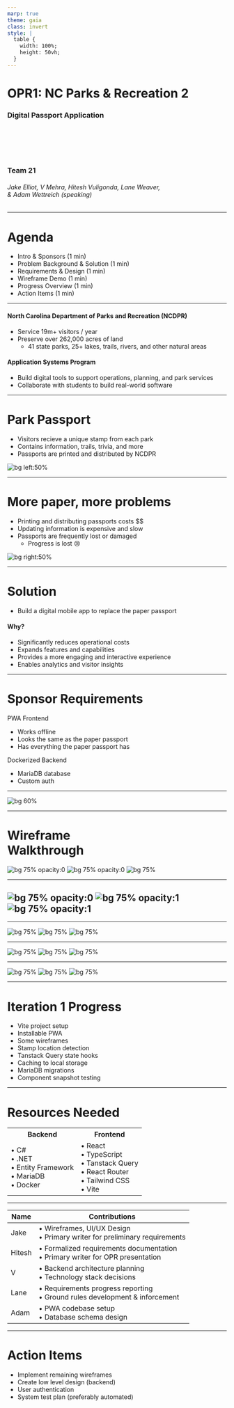 ```yaml
---
marp: true
theme: gaia
class: invert
style: |
  table {
    width: 100%;
    height: 50vh;
  }
---
```


# OPR1: NC Parks & Recreation 2

### Digital Passport Application

<br /><br /><br /><br />

### Team 21

###### Jake Elliot, V Mehra, Hitesh Vuligonda, Lane Weaver, <br /> & Adam Wettreich (speaking)

---

# Agenda

- Intro & Sponsors (1 min)
- Problem Background & Solution (1 min)
- Requirements & Design (1 min)
- Wireframe Demo (1 min)
- Progress Overview (1 min)
- Action Items (1 min)

---

#### North Carolina Department of Parks and Recreation (NCDPR)

- Service 19m+ visitors / year
- Preserve over 262,000 acres of land
  - 41 state parks, 25+ lakes, trails, rivers, and other natural areas

#### Application Systems Program

- Build digital tools to support operations, planning, and park services
- Collaborate with students to build real-world software

<!--

So a bit about our sponsor. NCDPR was established in 1916 and has since grown to preserve over 262 thousand acres of land, including 41 parks, and more than 25 other natural areas adored by Carolinians.

Within this division, the Application Systems Program is responsible for building digital tools to support operations, planning, and park services. They work with students to design & build these systems.

-->

---

# Park Passport

- Visitors recieve a unique stamp from each park
- Contains information, trails, trivia, and more
- Passports are printed and distributed by NCDPR

![bg left:50%](./img/paper.jpg)

<!--

So NCDPR prints out these cute little paper passports, and visitors love collecting stamps from each of the parks they visit as a little memento.

-->

---

# More paper, more problems

- Printing and distributing passports costs $$
- Updating information is expensive and slow
- Passports are frequently lost or damaged
  - Progress is lost 😢

<!--

Unfortunately, printing and distributing passports costs beaucoup bucks. Not to mention every time the information needs to be updated, you have to print and distribute all of the passports again. Also, visitors complain about losing their passports or having them damaged and are upset that they lose all of their progress getting each of the stamps.

-->

![bg right:50%](./img/wet-paper.jpg)

---

# Solution

- Build a digital mobile app to replace the paper passport

#### Why?

- Significantly reduces operational costs
- Expands features and capabilities
- Provides a more engaging and interactive experience
- Enables analytics and visitor insights

<!-- ![bg opacity:0.2](./img/pwalogo.svg) -->

<!--

So we're building a digital mobile app to replace the paper passport. It costs way less to maintain and update and visitors will never have to worry about damaging or losing their passport.

Plus, an app can do some fun things that just aren't possible on paper, and of course some more practical things like tracking visits and providing analytics.

-->

---

# Sponsor Requirements

PWA Frontend

- Works offline
- Looks the same as the paper passport
- Has everything the paper passport has

Dockerized Backend

- MariaDB database
- Custom auth

<!--

In our initial meeting, we were given a list of requirements for the project.
First off, it's gotta be a PWA. It needs to work offline and use the same design language as the paper passport. And it can't be less useful than the paper passport, so it needs to include all of the original features.

For our backend they wanted it all rolled up into a Docker container, and told us we needed to use MariaDB. They also requested that we roll our own auth.

But besides that they were pretty open to any design decisions we made.

-->

---

![bg 60%](./img/design_diagram.png)

<!--

So here's a diagram of the design we came up with. On the frontend we're using React with TypeScript. We're using Tanstack Query to manage the state of the app, and that's cached locally to make it work offline.

The backend is written in C# with .NET and uses Entity Framework to interact with the MariaDB database. Pretty standard Controller/Service/Repository pattern going on here. And again all of this down here is running inside a Docker container.

-->

---

# Wireframe <br />Walkthrough

![bg 75% opacity:0](./img/wf2.png) ![bg 75% opacity:0](./img/wf3.png)
![bg 75%](./img/wf1.png)

---

## ![bg 75% opacity:0](./img/wf3.png) ![bg 75% opacity:1](./img/wf1.png) ![bg 75% opacity:1](./img/wf2.png)

---

![bg 75%](./img/wf1.png) ![bg 75%](./img/wf2.png) ![bg 75%](./img/wf3.png)

---

![bg 75%](./img/wf2.png) ![bg 75%](./img/wf3.png) ![bg 75%](./img/wf4.png)

---

![bg 75%](./img/wf3.png) ![bg 75%](./img/wf4.png) ![bg 75%](./img/wf5.png)

---

# Iteration 1 Progress

- Vite project setup
- Installable PWA
- Some wireframes
- Stamp location detection
- Tanstack Query state hooks
- Caching to local storage
- MariaDB migrations
- Component snapshot testing

<!--

As of right now for iteration 1 we've implemented a lot of the frontend. We have a Vite project setup, we've got the PWA working, and we've got a few of the wireframes implemented. We've also got a prototype of the stamp feature working. Our state management is handled with Tanstack Query, and the offline caching is working as well. On Monday, we setup our MariaDB database migrations and started working on a backend controller. For testing so far we just have some Jest snapshot tests.

-->

---

# Resources Needed

<table>
  <tr>
    <th>Backend</th>
    <th>Frontend</th>
  </tr>
  <tr>
    <td>
      • C#<br/>
      • .NET<br/>
      • Entity Framework<br/>
      • MariaDB<br/>
      • Docker<br/>
    </td>
    <td>
      • React<br/>
      • TypeScript<br/>
      • Tanstack Query<br/>
      • React Router<br/>
      • Tailwind CSS<br/>
      • Vite
    </td>
  </tr>
</table>

<!--

Here's a more exhaustive list of the resources and technologies we'll need. Not included in the design diagram is React Router for page routing, Tailwind CSS for styling, and Vite for the build process and dev server.

-->

---

| Name   | Contributions                                                                     |
| ------ | --------------------------------------------------------------------------------- |
| Jake   | • Wireframes, UI/UX Design <br/>• Primary writer for preliminary requirements     |
| Hitesh | • Formalized requirements documentation<br/>• Primary writer for OPR presentation |
| V      | • Backend architecture planning<br/>• Technology stack decisions                  |
| Lane   | • Requirements progress reporting<br/>• Ground rules development & inforcement    |
| Adam   | • PWA codebase setup<br/>• Database schema design                                 |

<!--

So far we've all been contributing pretty evenly and working well together.

Jake spearheaded getting the wireframes done and doing most of the heavy lifting writing the requirements. Hitesh has been keeping track of our progress and did a lot of the writing for this presentation. V has been helping us plan out the backend architecture and calling the shots on our tech stack. Lane has been keeping us on track, making sure we're all pulling our weight, and conforming to the requirements. And for myself I've mostly handled gluing the frontend together and designing a schema that balances bias between the frontend and backend.

-->

---

# Action Items

- Implement remaining wireframes
- Create low level design (backend)
- User authentication
- System test plan (preferably automated)

<!--

For the rest of iteration 1, we're going to be implementing the remaining wireframes, creating a low level design for the backend, and have fully functioning auth. We still need to flesh out a descriptive testing plan, and we'd like any testing to be as automatic as possible. Completing this marks the end of iteration 1, and we hope to achieve this by February 12th.

And with that comes the end of our presentation. Thank you for listening!

-->
